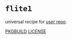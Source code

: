 # `flite1`

universal recipe for [user repo](../themartiancompany/ur).

[PKGBUILD](PKGBUILD)
[LICENSE](COPYING)
